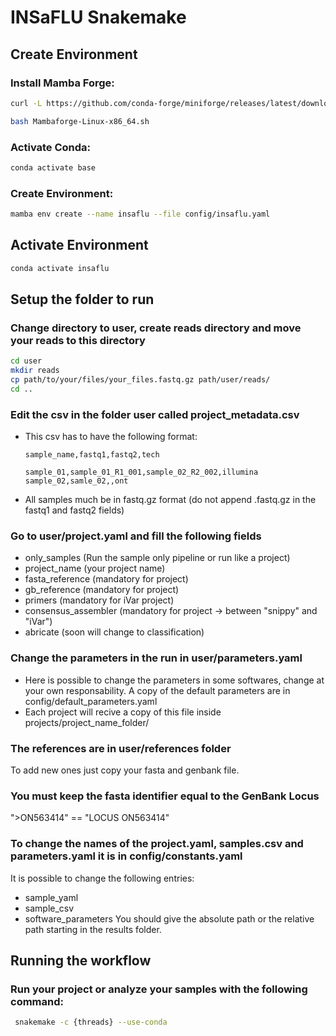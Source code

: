 # INSaFLU Snakemake

## Create Environment

### Install Mamba Forge:

   ```bash
   curl -L https://github.com/conda-forge/miniforge/releases/latest/download/Mambaforge-Linux-x86_64.sh -o Mambaforge-Linux-x86_64.sh
   ```

   ```bash
   bash Mambaforge-Linux-x86_64.sh
   ```

### Activate Conda:

   ```bash
   conda activate base
   ```

### Create Environment:

   ```bash
   mamba env create --name insaflu --file config/insaflu.yaml
   ```

## Activate Environment
   ```bash 
   conda activate insaflu
   ```

## Setup the folder to run

### Change directory to user, create reads directory and move your reads to this directory
   ```bash
   cd user
   mkdir reads
   cp path/to/your/files/your_files.fastq.gz path/user/reads/
   cd ..
   ```
### Edit the csv in the folder user called project_metadata.csv
   - This csv has to have the following format:
      ```csv 
      sample_name,fastq1,fastq2,tech
      
      sample_01,sample_01_R1_001,sample_02_R2_002,illumina
      sample_02,samle_02,,ont
      ```
   - All samples much be in fastq.gz format (do not append .fastq.gz in the fastq1 and fastq2 fields)
### Go to user/project.yaml and fill the following fields
 - only_samples (Run the sample only pipeline or run like a project)
 - project_name (your project name)
 - fasta_reference (mandatory for project)
 - gb_reference (mandatory for project)
 - primers (mandatory for iVar project)
 - consensus_assembler (mandatory for project -> between "snippy" and "iVar")
 - abricate (soon will change to classification)

### Change the parameters in the run in user/parameters.yaml
   - Here is possible to change the parameters in some softwares, change at your own responsability. A copy of the default parameters are in config/default_parameters.yaml
   - Each project will recive a copy of this file inside projects/project_name_folder/
### The references are in user/references folder
To add new ones just copy your fasta and genbank file.
### You must keep the fasta identifier equal to the GenBank Locus
   ">ON563414" == "LOCUS ON563414"


### To change the names of the project.yaml, samples.csv and parameters.yaml it is in config/constants.yaml
It is possible to change the following entries:
   - sample_yaml
   - sample_csv
   - software_parameters
You should give the absolute path or the relative path starting in the results folder.

## Running the workflow

### Run your project or analyze your samples with the following command:
   ```bash
    snakemake -c {threads} --use-conda
   ```
